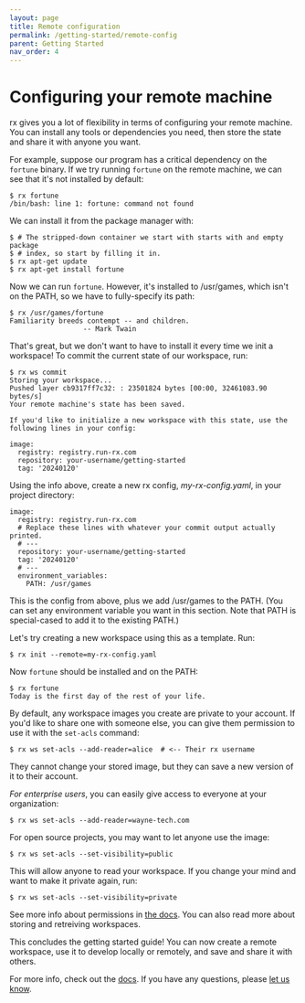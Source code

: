 ```yaml
---
layout: page
title: Remote configuration
permalink: /getting-started/remote-config
parent: Getting Started
nav_order: 4
---
```


# Configuring your remote machine

rx gives you a lot of flexibility in terms of configuring your remote machine.
You can install any tools or dependencies you need, then store the state and
share it with anyone you want.

For example, suppose our program has a critical dependency on the `fortune`
binary. If we try running `fortune` on the remote machine, we can see that it's
not installed by default:

    $ rx fortune
    /bin/bash: line 1: fortune: command not found

We can install it from the package manager with:

    $ # The stripped-down container we start with starts with and empty package
    $ # index, so start by filling it in.
    $ rx apt-get update
    $ rx apt-get install fortune

Now we can run `fortune`. However, it's installed to /usr/games, which isn't on
the PATH, so we have to fully-specify its path:

    $ rx /usr/games/fortune
    Familiarity breeds contempt -- and children.
      		          -- Mark Twain

That's great, but we don't want to have to install it every time we init a
workspace! To commit the current state of our workspace, run:

    $ rx ws commit
    Storing your workspace...
    Pushed layer cb9317ff7c32: : 23501824 bytes [00:00, 32461083.90 bytes/s]
    Your remote machine's state has been saved.

    If you'd like to initialize a new workspace with this state, use the following lines in your config:

    image:
      registry: registry.run-rx.com
      repository: your-username/getting-started
      tag: '20240120'

Using the info above, create a new rx config, _my-rx-config.yaml_, in your
project directory:

    image:
      registry: registry.run-rx.com
      # Replace these lines with whatever your commit output actually printed.
      # ---
      repository: your-username/getting-started
      tag: '20240120'
      # ---
      environment_variables:
        PATH: /usr/games

This is the config from above, plus we add /usr/games to the PATH. (You can set
any environment variable you want in this section. Note that PATH is
special-cased to add it to the existing PATH.)

Let's try creating a new workspace using this as a template. Run:

    $ rx init --remote=my-rx-config.yaml

Now `fortune` should be installed and on the PATH:

    $ rx fortune
    Today is the first day of the rest of your life.

By default, any workspace images you create are private to your account. If
you'd like to share one with someone else, you can give them permission to use
it with the `set-acls` command:

    $ rx ws set-acls --add-reader=alice  # <-- Their rx username

They cannot change your stored image, but they can save a new version of it to
their account.

*For enterprise users*, you can easily give access to everyone at your
organization:

    $ rx ws set-acls --add-reader=wayne-tech.com

For open source projects, you may want to let anyone use the image:

    $ rx ws set-acls --set-visibility=public

This will allow anyone to read your workspace. If you change your mind and want
to make it private again, run:

    $ rx ws set-acls --set-visibility=private

See more info about permissions in [the docs](/docs/config). You can also
read more about storing and retreiving workspaces.

This concludes the getting started guide! You can now create a remote workspace,
use it to develop locally or remotely, and save and share it with others.

For more info, check out the [docs](/docs). If you have any questions, please
[let us know](https://github.com/run-rx/rx/issues).
